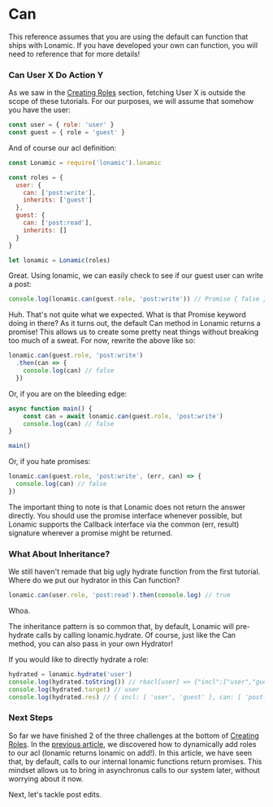 # Can

This reference assumes that you are using the default can function that ships with Lonamic. If you have developed your own can function, you will need to reference that for more details!

### Can User X Do Action Y

As we saw in the [Creating Roles](/usage/creating-roles.md) section, fetching User X is outside the scope of these tutorials. For our purposes, we will assume that somehow you have the user:

```js
const user = { role: 'user' }
const guest = { role = 'guest' }
```

And of course our acl definition:

```js
const Lonamic = require('lonamic').lonamic

const roles = {
  user: {
    can: ['post:write'],
    inherits: ['guest']
  },
  guest: {
    can: ['post:read'],
    inherits: []
  }
}

let lonamic = Lonamic(roles)
```

Great. Using lonamic, we can easily check to see if our guest user can write a post:

```js
console.log(lonamic.can(guest.role, 'post:write')) // Promise { false }
```

Huh. That's not quite what we expected. What is that Promise keyword doing in there? As it turns out, the default Can method in Lonamic returns a promise! This allows us to create some pretty neat things without breaking too much of a sweat. For now, rewrite the above like so:

```js
lonamic.can(guest.role, 'post:write')
  .then(can => {
    console.log(can) // false
  })
```

Or, if you are on the bleeding edge:

```js
async function main() {
    const can = await lonamic.can(guest.role, 'post:write')
    console.log(can) // false
}

main()
```

Or, if you hate promises:

```js
lonamic.can(guest.role, 'post:write', (err, can) => {
  console.log(can) // false
})
```

The important thing to note is that Lonamic does not return the answer directly. You should use the promise interface whenever possible, but Lonamic supports the Callback interface via the common \(err, result\) signature wherever a promise might be returned.

### What About Inheritance?

We still haven't remade that big ugly hydrate function from the first tutorial. Where do we put our hydrator in this Can function?

```js
lonamic.can(user.role, 'post:read').then(console.log) // true
```

Whoa.

The inheritance pattern is so common that, by default, Lonamic will pre-hydrate calls by calling lonamic.hydrate. Of course, just like the Can method, you can also pass in your own Hydrator!

If you would like to directly hydrate a role:

```js
hydrated = lonamic.hydrate('user')
console.log(hydrated.toString()) // rbacl[user] => {"incl":["user","guest"],"can":["post:write","post:read"]}
console.log(hydrated.target) // user
console.log(hydrated.res) // { incl: [ 'user', 'guest' ], can: [ 'post:write', 'post:read' ] }
```

### Next Steps

So far we have finished 2 of the three challenges at the bottom of [Creating Roles](/usage/creating-roles.md). In the [previous article](/usage/lonamic-roles.md), we discovered how to dynamically add roles to our acl \(lonamic returns lonamic on add!\). In this article, we have seen that, by default, calls to our internal lonamic functions return promises. This mindset allows us to bring in asynchronus calls to our system later, without worrying about it now.

Next, let's tackle post edits.
